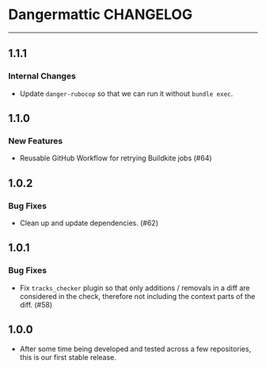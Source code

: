 # Dangermattic CHANGELOG

---

## 1.1.1

### Internal Changes

- Update `danger-rubocop` so that we can run it without `bundle exec`.

## 1.1.0

### New Features

- Reusable GitHub Workflow for retrying Buildkite jobs (#64)

## 1.0.2

### Bug Fixes

- Clean up and update dependencies. (#62)

## 1.0.1

### Bug Fixes

- Fix `tracks_checker` plugin so that only additions / removals in a diff are considered in the check, therefore not including the context parts of the diff. (#58)

## 1.0.0

- After some time being developed and tested across a few repositories, this is our first stable release.
